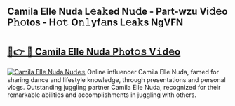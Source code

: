 ## Camila Elle Nuda L𝚎a𝚔ed N𝚞𝚍e - Part-wzu Vi𝚍𝚎o P𝚑𝚘tos - H𝚘𝚝 O𝚗𝚕yf𝚊ns L𝚎a𝚔s NgVFN

# <h2><a href="http://kf1rrh.oniu.top/?m=Camila+Elle+Nuda">🔗👉 🔴 Camila Elle Nuda P𝚑ot𝚘𝚜 V𝚒d𝚎o</a></h2>

[![Camila Elle Nuda Nu𝚍e𝚜](https://i.imgur.com/0qMVB7G.gif)](http://kf1rrh.oniu.top/?m=Camila+Elle+Nuda)
Online influencer Camila Elle Nuda, famed for sharing dance and lifestyle knowledge, through presentations and personal vlogs. Outstanding juggling partner Camila Elle Nuda, recognized for their remarkable abilities and accomplishments in juggling with others.  
